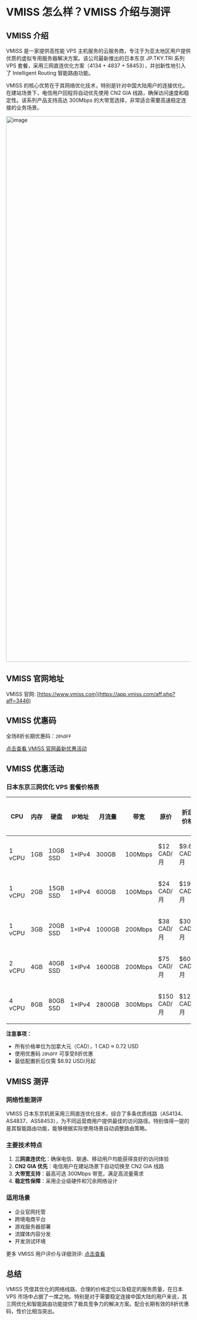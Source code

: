 # VMISS 怎么样？VMISS 介绍与测评

## VMISS 介绍

VMISS 是一家提供高性能 VPS 主机服务的云服务商，专注于为亚太地区用户提供优质的虚拟专用服务器解决方案。该公司最新推出的日本东京 JP.TKY.TRI 系列 VPS 套餐，采用三网直连优化方案（4134 + 4837 + 58453），并创新性地引入了 Intelligent Routing 智能路由功能。

VMISS 的核心优势在于其网络优化技术，特别是针对中国大陆用户的连接优化。在建站场景下，电信用户回程将自动优先使用 CN2 GIA 线路，确保访问速度和稳定性。该系列产品支持高达 300Mbps 的大带宽选择，非常适合需要高速稳定连接的业务场景。

<img width="2859" height="1483" alt="image" src="https://github.com/user-attachments/assets/a9f1fa8d-457d-4eca-9e00-1f1ebc12f273" />

## VMISS 官网地址

VMISS 官网: [https://www.vmiss.com](https://app.vmiss.com/aff.php?aff=3446)

## VMISS 优惠码

全场8折长期优惠码：`20%OFF`

[点击查看 VMISS 官网最新优惠活动](https://app.vmiss.com/aff.php?aff=3446)

## VMISS 优惠活动

### 日本东京三网优化 VPS 套餐价格表

| CPU | 内存 | 硬盘 | IP地址 | 月流量 | 带宽 | 原价 | 折后价格 | 购买链接 |
|-----|------|------|--------|--------|------|------|----------|----------|
| 1 vCPU | 1GB | 10GB SSD | 1×IPv4 | 300GB | 100Mbps | $12 CAD/月 | $9.6 CAD/月 | [立即购买](https://app.vmiss.com/aff.php?aff=3446&pid=101) |
| 1 vCPU | 2GB | 15GB SSD | 1×IPv4 | 600GB | 100Mbps | $24 CAD/月 | $19.2 CAD/月 | [立即购买](https://app.vmiss.com/aff.php?aff=3446&pid=102) |
| 1 vCPU | 3GB | 20GB SSD | 1×IPv4 | 1000GB | 200Mbps | $38 CAD/月 | $30.4 CAD/月 | [立即购买](https://app.vmiss.com/aff.php?aff=3446&pid=103) |
| 2 vCPU | 4GB | 40GB SSD | 1×IPv4 | 1600GB | 200Mbps | $75 CAD/月 | $60 CAD/月 | [立即购买](https://app.vmiss.com/aff.php?aff=3446&pid=104) |
| 4 vCPU | 8GB | 80GB SSD | 1×IPv4 | 2800GB | 300Mbps | $150 CAD/月 | $120 CAD/月 | [立即购买](https://app.vmiss.com/aff.php?aff=3446&pid=105) |

**注意事项：**
- 所有价格单位为加拿大元（CAD），1 CAD ≈ 0.72 USD
- 使用优惠码 `20%OFF` 可享受8折优惠
- 最低配置折后仅需 $6.92 USD/月起

## VMISS 测评

### 网络性能测评

VMISS 日本东京机房采用三网直连优化技术，综合了多条优质线路（AS4134、AS4837、AS58453），为不同运营商用户提供最佳的访问路径。特别值得一提的是其智能路由功能，能够根据实际使用场景自动调整路由策略。

### 主要技术特点

1. **三网直连优化**：确保电信、联通、移动用户均能获得良好的访问体验
2. **CN2 GIA 优先**：电信用户在建站场景下自动切换至 CN2 GIA 线路
3. **大带宽支持**：最高可选 300Mbps 带宽，满足高流量需求
4. **稳定性保障**：采用企业级硬件和冗余网络设计

### 适用场景

- 企业官网托管
- 跨境电商平台
- 游戏服务器部署
- 流媒体内容分发
- 开发测试环境

更多 VMISS 用户评价与详细测评: [点击查看](https://app.vmiss.com/aff.php?aff=3446)

## 总结

VMISS 凭借其优化的网络线路、合理的价格定位以及稳定的服务质量，在日本 VPS 市场中占据了一席之地。特别是对于需要稳定连接中国大陆的用户来说，其三网优化和智能路由功能提供了极具竞争力的解决方案。配合长期有效的8折优惠码，性价比相当突出。
